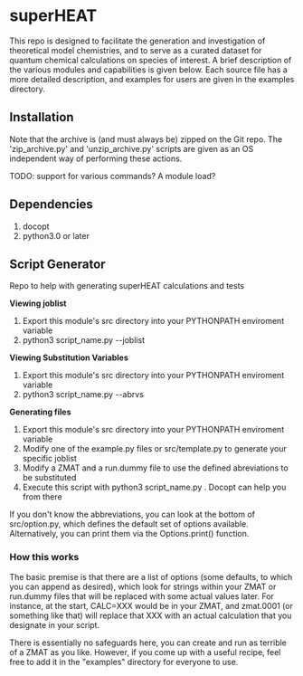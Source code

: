 # superHEAT

This repo is designed to facilitate the generation and investigation of theoretical model chemistries, and to serve as a curated dataset for quantum chemical calculations on species of interest. A brief description of the various modules and capabilities is given below. Each source file has a more detailed description, and examples for users are given in the examples directory.  


## Installation
Note that the archive is (and must always be) zipped on the Git repo. The 'zip_archive.py' and 'unzip_archive.py' scripts are given as an OS independent way of performing these actions. 

TODO: support for various commands? A module load? 

## Dependencies
1. docopt
2. python3.0 or later


## Script Generator 
Repo to help with generating superHEAT calculations and tests

**Viewing joblist**
1. Export this module's src directory into your PYTHONPATH enviroment variable
2. python3 script_name.py --joblist

**Viewing Substitution Variables**
1. Export this module's src directory into your PYTHONPATH enviroment variable
2. python3 script_name.py --abrvs

**Generating files**
1. Export this module's src directory into your PYTHONPATH enviroment variable
2. Modify one of the example.py files or src/template.py to generate your specific joblist
3. Modify a ZMAT and a run.dummy file to use the defined abreviations to be substituted
4. Execute this script with python3 script_name.py . Docopt can help you from there 

If you don't know the abbreviations, you can look at the bottom of src/option.py, which defines the default set of options available. Alternatively, you can print them via the Options.print() function. 

### How this works
The basic premise is that there are a list of options (some defaults, to which you can append as desired), which look for strings within your ZMAT or run.dummy files that will be replaced with some actual values later. For instance, at the start, CALC=XXX would be in your ZMAT, and zmat.0001 (or something like that) will replace that XXX with an actual calculation that you designate in your script. 

There is essentially no safeguards here, you can create and run as terrible of a ZMAT as you like. However, if you come up with a useful recipe, feel free to add it in the "examples" directory for everyone to use.

